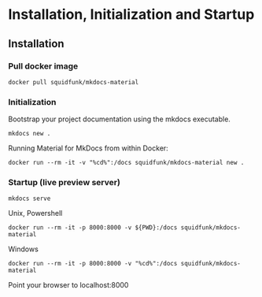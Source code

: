 # Installation, Initialization and Startup

## Installation

### Pull docker image
```docker pull squidfunk/mkdocs-material```

### Initialization

Bootstrap your project documentation using the mkdocs executable.
```
mkdocs new .
```
Running Material for MkDocs from within Docker:
```
docker run --rm -it -v "%cd%":/docs squidfunk/mkdocs-material new .
```

### Startup (live preview server)
```
mkdocs serve
```
Unix, Powershell
```
docker run --rm -it -p 8000:8000 -v ${PWD}:/docs squidfunk/mkdocs-material
```
Windows
```
docker run --rm -it -p 8000:8000 -v "%cd%":/docs squidfunk/mkdocs-material
```

<!---
=== "Unix, Powershell"
    ```
    docker run --rm -it -p 8000:8000 -v ${PWD}:/docs squidfunk/mkdocs-material
    ```
=== "Windows"
    ```
    docker run --rm -it -p 8000:8000 -v "%cd%":/docs squidfunk/mkdocs-material
    ```
--->

Point your browser to localhost:8000 